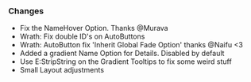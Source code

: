 ### Changes ###

  * Fix the NameHover Option. Thanks @Murava
  * Wrath: Fix double ID's on AutoButtons
  * Wrath: AutoButton fix 'Inherit Global Fade Option' thanks @Naifu <3
  * Added a gradient Name Option for Details. Disabled by default
  * Use E:StripString on the Gradient Tooltips to fix some weird stuff
  * Small Layout adjustments

